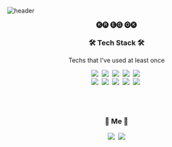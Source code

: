 ![header](https://capsule-render.vercel.app/api?type=waving&color=timeGradient&height=150&section=header&text=Newls&fontSize=70&animation=twinkling)

<p align="center">🅚🅡 🅔🅖 🅞🅚 </p>

<h3 align="center">🛠 Tech Stack 🛠</h3>

<p align="center"> Techs that I've used at least once </p>

<p align="center">
  <img src="https://img.shields.io/badge/Html5-E34F26?style=flat-square&logo=html5&logoColor=white"/></a>&nbsp 
  <img src="https://img.shields.io/badge/css-1572B6?style=flat-square&logo=css3&logoColor=white"/></a>&nbsp 
  <img src="https://img.shields.io/badge/Javascript-ffb13b?style=flat-square&logo=javascript&logoColor=white"/></a>&nbsp 
  <img src="https://img.shields.io/badge/C#-A8B9CC?style=flat-square&logo=csharp&logoColor=white"/></a>&nbsp 
  <img src="https://img.shields.io/badge/react-61DAFB?style=flat-square&logo=react&logoColor=white"/></a>&nbsp 
  <br>
  <img src="https://img.shields.io/badge/MicrosoftSQLServer-CC2927?style=flat-square&logo=microsoftsqlserver&logoColor=white"/></a>&nbsp
  <img src="https://img.shields.io/badge/Firebase-FFCA28?style=flat-square&logo=firebase-aws&logoColor=white"/></a>&nbsp 
  <img src="https://img.shields.io/badge/AdobePhotoshop-31A8FF?style=flat-square&logo=adobephotoshop&logoColor=white"/></a>&nbsp 
  <img src="https://img.shields.io/badge/AdobeIllustrator-FF9A00?style=flat-square&logo=adobeillustrator&logoColor=white"/></a>&nbsp 
  <img src="https://img.shields.io/badge/AdobeInDesign-FF3366?style=flat-square&logo=adobeindesign&logoColor=white"/></a>&nbsp
</p>

<br><br>
<h3 align="center"> 🍒 Me 🍒 </h3>
<p align="center">
  <a href="https://www.instagram.com/_nm.87/"><img src="https://img.shields.io/badge/Instagram-E4405F?style=flat-square&logo=Instagram&logoColor=white&link=https://www.instagram.com/_nm.87/"/></a>&nbsp
  <a href="mailto:newri0807@naver.com"><img src="https://img.shields.io/badge/Gmail-d14836?style=flat-square&logo=Gmail&logoColor=white&link=newri0807@naver.com"/></a>
</p>
<br>


